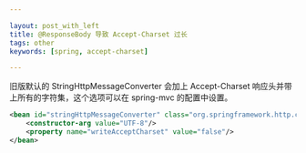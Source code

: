 ```yaml
---

layout: post_with_left
title: @ResponseBody 导致 Accept-Charset 过长
tags: other
keywords: [spring, accept-charset]

---
```


旧版默认的 StringHttpMessageConverter 会加上 Accept-Charset 响应头并带上所有的字符集，这个选项可以在 spring-mvc 的配置中设置。

```xml
<bean id="stringHttpMessageConverter" class="org.springframework.http.converter.StringHttpMessageConverter">
    <constructor-arg value="UTF-8"/>
    <property name="writeAcceptCharset" value="false"/>
</bean>
```
